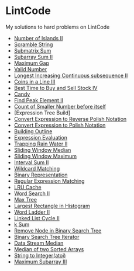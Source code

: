 # LintCode
My solutions to hard problems on LintCode

* [Number of Islands II]()
* [Scramble String]()
* [Submatrix Sum]()
* [Subarray Sum II]()
* [Maximum Gap]()
* [Valid Number]()
* [Longest Increasing Continuous subsequence II]() 
* [Coins in a Line III]()
* [Best Time to Buy and Sell Stock IV]() 
* [Candy]()
* [Find Peak Element II]()
* [Count of Smaller Number before itself]()
* [Expression Tree Build]
* [Convert Expression to Reverse Polish Notation]()
* [Convert Expression to Polish Notation]()
* [Building Outline]()
* [Expression Evaluation]()
* [Trapping Rain Water II]()
* [Sliding Window Median]()
* [Sliding Window Maximum]()
* [Interval Sum II]()
* [Wildcard Matching]()
* [Binary Representation]() 
* [Regular Expression Matching]()
* [LRU Cache]()
* [Word Search II]()
* [Max Tree]()
* [Largest Rectangle in Histogram]()
* [Word Ladder II]()
* [Linked List Cycle II]()
* [k Sum]() 
* [Remove Node in Binary Search Tree]() 
* [Binary Search Tree Iterator]()
* [Data Stream Median]()
* [Median of two Sorted Arrays]() 
* [String to Integer(atoi)]()
* [Maximum Subarray III]()
